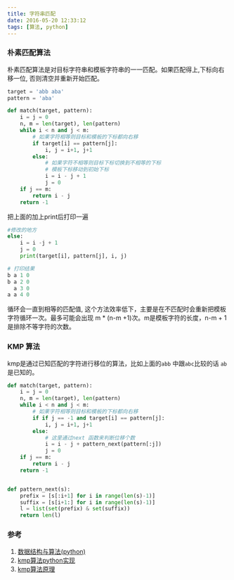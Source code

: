 ```yaml
---
title: 字符串匹配
date: 2016-05-20 12:33:12
tags: [算法, python]
---
```


### 朴素匹配算法
朴素匹配算法是对目标字符串和模板字符串的一一匹配。如果匹配得上,下标向右移一位, 否则清空并重新开始匹配。
```python
target = 'abb aba'
pattern = 'aba'

def match(target, pattern):
    i = j = 0
    n, m = len(target), len(pattern)
    while i < n and j < m:
        # 如果字符相等则目标和模板的下标都向右移
        if target[i] == pattern[j]:
            i, j = i+1, j+1
        else:
            # 如果字符不相等则目标下标切换到不相等的下标
            # 模板下标移动到初始下标
            i = i - j + 1
            j = 0
    if j == m:
        return i - j
    return -1
```
<!--more-->
把上面的加上print后打印一遍
```python
#修改的地方
else:
    i = i -j + 1
    j = 0
    print(target[i], pattern[j], i, j)

# 打印结果
b a 1 0
b a 2 0
  a 3 0
a a 4 0
```
循环会一直到相等的匹配值, 这个方法效率低下，主要是在不匹配时会重新把模板字符循环一次。最多可能会出现 m * (n-m +1)次。m是模板字符的长度，n-m + 1是排除不等字符的次数。

### KMP 算法
kmp是通过已知匹配的字符进行移位的算法，比如上面的`abb` 中跟`abc`比较的话 `ab`是已知的。
```python
def match(target, pattern):
    i = j = 0
    n, m = len(target), len(pattern)
    while i < n and j < m:
        # 如果字符相等则目标和模板的下标都向右移
        if if j == -1 and target[i] == pattern[j]:
            i, j = i+1, j+1
        else:
            # 这里通过next 函数来判断位移个数
            i = i - j + pattern_next(pattern[:j])
            j = 0
    if j == m:
        return i - j
    return -1


def pattern_next(s):    
    prefix = [s[:i+1] for i in range(len(s)-1)]
    suffix = [s[i+1:] for i in range(len(s)-1)]
    l = list(set(prefix) & set(suffix))
    return len(l)
```

### 参考
1. [数据结构与算法(python)](http://www.math.pku.edu.cn/teachers/qiuzy/ds_python/courseware/DS3-string-1.pdf)
2. [kmp算法python实现](http://www.cnblogs.com/goodspeed/p/3295456.html)
3. [kmp算法原理](http://www.ruanyifeng.com/blog/2013/05/Knuth%E2%80%93Morris%E2%80%93Pratt_algorithm.html)

